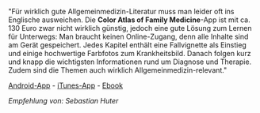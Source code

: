 "Für wirklich gute Allgemeinmedizin-Literatur muss man leider oft ins Englische ausweichen. Die __Color Atlas of Family Medicine__-App ist mit ca. 130 Euro zwar nicht wirklich günstig, jedoch eine gute Lösung zum Lernen für Unterwegs: Man braucht keinen Online-Zugang, denn alle Inhalte sind am Gerät gespeichert. Jedes Kapitel enthält eine Fallvignette als Einstieg und einige hochwertige Farbfotos zum Krankheitsbild. Danach folgen kurz und knapp die wichtigsten Informationen rund um Diagnose und Therapie. Zudem sind die Themen auch wirklich Allgemeinmedizin-relevant." 

[Android-App](https://play.google.com/store/apps/details?id=com.usatineMediaLLC.colorAtlas2Google) - [iTunes-App](https://itunes.apple.com/us/app/color-atlas-family-medicine/id620227324?mt=8) - [Ebook](http://accessmedicine.mhmedical.com/book.aspx?bookID=685)

_Empfehlung von: Sebastian Huter_
